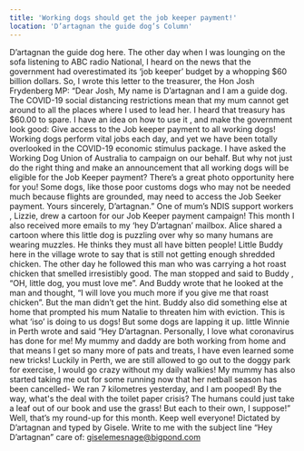 ```yaml
---
title: 'Working dogs should get the job keeper payment!'
location: 'D’artagnan the guide dog’s Column'
---
```

D’artagnan the guide dog here.  The other day when I was lounging on the sofa listening to ABC radio National, I heard on the news that the government had overestimated its ‘job keeper’ budget by a whopping $60 billion dollars. So, I wrote this letter to the treasurer,   the Hon Josh Frydenberg MP:
“Dear Josh,
My name is D’artagnan and I am a guide dog.  The COVID-19 social distancing restrictions mean that my mum cannot get around to all the places where I used to lead her. I heard that treasury has $60.00 to spare. I have an idea on how to use it , and make the government look good: Give access to the Job keeper payment to all working dogs! Working dogs perform vital jobs each day, and yet we have been totally overlooked in the COVID-19 economic stimulus package.  I have asked the Working Dog Union of Australia to campaign on our behalf. But why not just do the right thing and make an announcement that all working dogs will be eligible for the Job Keeper payment?  There’s a great photo opportunity here for you!  Some dogs, like those poor customs dogs who may not be needed much because flights are grounded, may need to access the Job Seeker payment.  Yours sincerely, D’artagnan.”
One of mum’s NDIS support workers , Lizzie, drew a cartoon for our Job Keeper payment campaign!
This month I also received more emails to my ‘hey D’artagnan’ mailbox. 
Alice shared a cartoon where this little dog is puzzling over why so many humans are wearing muzzles.  He thinks they must all have bitten people!
Little Buddy here in the village wrote to say that is still not getting enough shredded chicken. The other day he followed this man who was carrying a hot roast chicken that smelled irresistibly good. The man stopped and said to Buddy , “OH, little dog, you must love me”. And Buddy wrote that he looked at the man and thought, “I will love you much more if you give me that roast chicken”. But the man didn’t get the hint. Buddy   also did something else at home that prompted his mum Natalie to threaten him with eviction.  This is what ‘iso’ is doing to us dogs! 
But some dogs are lapping it up. little Winnie in Perth wrote and said “Hey D’artagnan. Personally, I love what coronavirus has done for me! My mummy and daddy are both working from home and that means I get so many more of pats and treats, I have even learned some new tricks! Luckily in Perth, we are still allowed to go out to the doggy park for exercise, I would go crazy without my daily walkies! My mummy has also started taking me out for some running now that her netball season has been cancelled- We ran 7 kilometres yesterday, and I am pooped!  By the way, what's the deal with the toilet paper crisis? The humans could just take a leaf out of our book and use the grass! But each to their own, I suppose!”
Well, that’s my round-up for this month.  Keep well everyone!
Dictated by D’artagnan and typed by Gisele.
Write to me with the subject line “Hey D’artagnan” care of:  giselemesnage@bigpond.com
